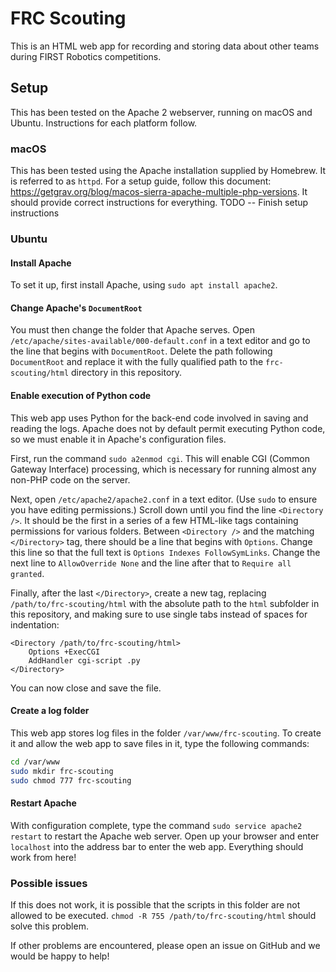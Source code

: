 # FRC Scouting
This is an HTML web app for recording and storing data about other teams during FIRST Robotics competitions.

## Setup
This has been tested on the Apache 2 webserver, running on macOS and Ubuntu. Instructions for each platform follow.

### macOS
This has been tested using the Apache installation supplied by Homebrew. It is referred to as `httpd`. For a setup guide, follow this document: https://getgrav.org/blog/macos-sierra-apache-multiple-php-versions. It should provide correct instructions for everything. TODO -- Finish setup instructions

### Ubuntu
#### Install Apache
 To set it up, first install Apache, using `sudo apt install apache2`.

#### Change Apache's `DocumentRoot`
You must then change the folder that Apache serves. Open `/etc/apache/sites-available/000-default.conf` in a text editor and go to the line that begins with `DocumentRoot`. Delete the path following `DocumentRoot` and replace it with the fully qualified path to the `frc-scouting/html` directory in this repository.

#### Enable execution of Python code
This web app uses Python for the back-end code involved in saving and reading the logs. Apache does not by default permit executing Python code, so we must enable it in Apache's configuration files.

First, run the command `sudo a2enmod cgi`. This will enable CGI (Common Gateway Interface) processing, which is necessary for running almost any non-PHP code on the server.

Next, open `/etc/apache2/apache2.conf` in a text editor. (Use `sudo` to ensure you have editing permissions.) Scroll down until you find the line `<Directory />`. It should be the first in a series of a few HTML-like tags containing permissions for various folders. Between `<Directory />` and the matching `</Directory>` tag, there should be a line that begins with `Options`. Change this line so that the full text is `Options Indexes FollowSymLinks`. Change the next line to `AllowOverride None` and the line after that to `Require all granted`.

Finally, after the last `</Directory>`, create a new tag, replacing `/path/to/frc-scouting/html` with the absolute path to the `html` subfolder in this repository, and making sure to use single tabs instead of spaces for indentation:

```
<Directory /path/to/frc-scouting/html>
	Options +ExecCGI
	AddHandler cgi-script .py
</Directory>
```

You can now close and save the file.

#### Create a log folder
This web app stores log files in the folder `/var/www/frc-scouting`. To create it and allow the web app to save files in it, type the following commands:

```sh
cd /var/www
sudo mkdir frc-scouting
sudo chmod 777 frc-scouting
```

#### Restart Apache
With configuration complete, type the command `sudo service apache2 restart` to restart the Apache web server. Open up your browser and enter `localhost` into the address bar to enter the web app. Everything should work from here!

### Possible issues
If this does not work, it is possible that the scripts in this folder are not allowed to be executed. `chmod -R 755 /path/to/frc-scouting/html` should solve this problem.

If other problems are encountered, please open an issue on GitHub and we would be happy to help!
